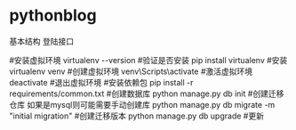 # pythonblog

基本结构
登陆接口

#安装虚拟环境
virtualenv --version #验证是否安装
pip install virtualenv #安装
virtualenv venv #创建虚拟环境
venv\Scripts\activate #激活虚拟环境
deactivate #退出虚拟环境
#安装依赖包
pip install -r requirements/common.txt
#创建数据库
python manage.py db init #创建迁移仓库
如果是mysql则可能需要手动创建库
python manage.py db migrate  -m "initial migration" #创建迁移版本
python manage.py db upgrade #更新